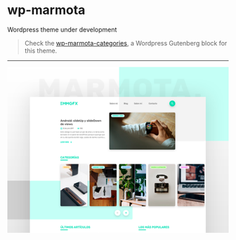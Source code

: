 # wp-marmota
Wordpress theme under development

> Check the [wp-marmota-categories](https://github.com/emmgfx/wp-marmota-categories), a Wordpress Gutenberg block for this theme.
 
---

![Screenshot](https://github.com/emmgfx/wp-marmota/raw/master/screenshot.png)
